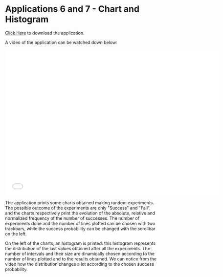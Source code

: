 # Applications 6 and 7 - Chart and Histogram

[Click Here](https://drive.google.com/uc?export=download&id=1yVoTeX2nGfQ36reMve1XG6k-fostdA8l) to download the application.

A video of the application can be watched down below:

<div class="embed-container">
  <iframe
      src="/StatisticsHomework/docs/assets/images/app6&7.mp4"
      width="700"
      height="480"
      frameborder="0"
      allowfullscreen="">
  </iframe>
</div>

The application prints some charts obtained making random experiments. The possible outcome of the experiments are only "Success" and "Fail", and the charts respectively print the evolution of the absolute, relative and normalized frequency of the number of successes. The number of experiments done and the number of lines plotted can be chosen with two trackbars, while the success probability can be changed with the scrollbar on the left.

On the left of the charts, an histogram is printed: this histogram represents the distribution of the last values obtained after all the experiments. The number of intervals and their size are dinamically chosen according to the number of lines plotted and to the results obtained. We can notice from the video how the distribution changes a lot according to the chosen success probability.
